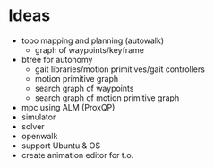 # Ideas

- topo mapping and planning (autowalk)
  - graph of waypoints/keyframe
- btree for autonomy
  - gait libraries/motion primitives/gait controllers
  - motion primitive graph
  - search graph of waypoints
  - search graph of motion primitive graph
- mpc using ALM (ProxQP)
- simulator
- solver
- openwalk
- support Ubuntu & OS
- create animation editor for t.o.
